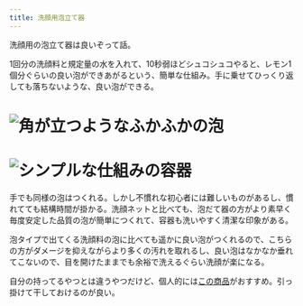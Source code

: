 ```yaml
---
title: 洗顔用泡立て器
---
```

洗顔用の泡立て器は良いぞって話。

1回分の洗顔料と規定量の水を入れて、10秒弱ほどシュコシュコやると、レモン1個分ぐらいの良い泡ができあがるという、簡単な仕組み。手に乗せてひっくり返しても落ちないような、良い泡ができる。

![](https://lh3.googleusercontent.com/b3Vv-DRsSzt7bAWaayhFAYPxLb-1riEGONobb09CJ-duWFV3YXWYHsMl_yhlVOAVXL0rOspsu4e_hnjvM6hczmc9Jlbd32_oQ3y55bM698lIb13JXd5abBboAWhFLkVpOkRJFPcD1n3S18RDRLgFcesFWbtd9BDRqmnRJ_gF1M1Vyn-2SGzjbu6B "角が立つようなふかふかの泡")
===============================================================================================================================================================================================================================================

![](https://lh5.googleusercontent.com/aT7g_BBsivclZ7wvP-medCTiH4khvY-19uuqDQvUQRZsMFwtwMYaeGkvTDjpVGMR4bHPLX4EuMN_HUsKYeinWfszCL8JxZFyq-Z3XH-6edLg6btQ0t4G9ZArmU0ItiPMHYysLaUPDkN5y8lLgxv4iScz6VFIg9TsnNl732LykSDnaj_JpsmhE_Je "シンプルな仕組みの容器")
=============================================================================================================================================================================================================================================

手でも同様の泡はつくれる。しかし不慣れな初心者には難しいものがあるし、慣れてても結構時間が掛かる。洗顔ネットと比べても、泡だて器の方がより素早く毎度安定した品質の泡が簡単につくれて、容器も洗いやすく清潔な印象がある。

泡タイプで出てくる洗顔料の泡に比べても遥かに良い泡がつくれるので、こちらの方がダメージを抑えながらより多くの汚れを取れるし、良い泡はなかなか垂れてこないので、目を開けたままでも余裕で洗えるぐらい洗顔が楽になる。

自分の持ってるやつとは違うやつだけど、個人的には[この商品](https://www.amazon.co.jp/dp/B09KMP9GDN)がおすすめ。引っ掛けて干しておけるのが良い。
